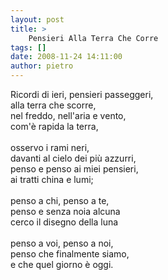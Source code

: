 ```yaml
---
layout: post
title: >
    Pensieri Alla Terra Che Corre
tags: []
date: 2008-11-24 14:11:00
author: pietro
---
```

Ricordi di ieri, pensieri passeggeri,<br/>alla terra che scorre,<br/>nel freddo, nell'aria e vento,<br/>com'è rapida la terra,<br/><br/>osservo i rami neri,<br/>davanti al cielo dei più azzurri,<br/>penso e penso ai miei pensieri,<br/>ai tratti china e lumi;<br/><br/>penso a chi, penso a te,<br/>penso e senza noia alcuna<br/>cerco il disegno della luna<br/><br/>penso a voi, penso a noi,<br/>penso che finalmente siamo,<br/>e che quel giorno è oggi.

